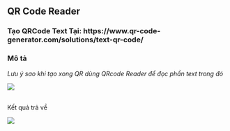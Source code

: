 <h2>QR Code Reader</h2>
        <h3>Tạo QRCode Text Tại: https://www.qr-code-generator.com/solutions/text-qr-code/</h3>
        <h3>Mô tả</h3>
        <p><i>Lưu ý sao khi tạo xong QR dùng QRcode Reader để đọc phần text trong đó</i></p>
        <img src= "https://github.com/user-attachments/assets/f8e6ae68-e6c3-4eda-a7f1-55c7cab99acf"/> 
        <br>
        <br>    
        <p>Kết quả trả về </p>
        <img src="https://github.com/user-attachments/assets/381d67e1-0b25-4f73-a093-50939a62c3c6"/>
        <br>
        <br>
       


